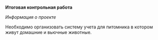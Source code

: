 **Итоговая контрольная работа**


*Информация о проекте*


Необходимо организовать систему учета для питомника в котором живут
домашние и вьючные животные.

